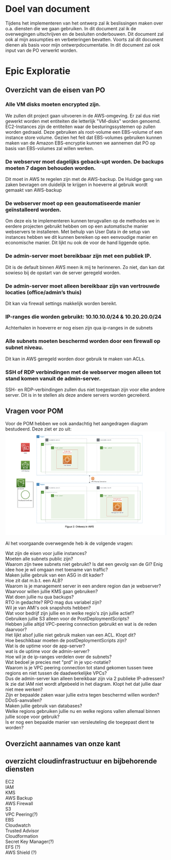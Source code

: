 
# Doel van document
Tijdens het implementeren van het ontwerp zal ik beslissingen maken over o.a. diensten die we gaan gebruiken. In dit document zal ik de overwegingen uitschrijven en de besluiten onderbouwen. Dit document zal ook al mijn assumpties  en verbeteringen bevatten. Voorts zal dit document dienen als basis voor mijn ontwerpdocumentatie. In dit document zal ook input van de PO verwerkt worden. 

# Epic Exploratie

## Overzicht van de eisen van PO
### Alle VM disks moeten encrypted zijn.
We zullen dit project gaan uitvoeren in de AWS-omgeving. Er zal dus niet gewerkt worden met entiteiten die letterlijk "VM-disks" worden genoemd. EC2-Instances zijn de entiteiten waar de besturingssystemen op zullen worden gedraaid. Deze gebruiken als root-volume  een EBS-volume of een instance store volume. Gezien het feit dat EBS-volumes gebruiken kunnen maken van de Amazon EBS-encryptie kunnen we aannemen dat PO op basis van EBS-volumes zal willen werken.  
### De webserver moet dagelijks geback-upt worden. De backups moeten 7 dagen behouden worden.  
Dit moet in AWS te regelen zijn met de AWS-backup. De Huidige gang van zaken bevragen om duidelijk te krijgen in hoeverre al gebruik wordt gemaakt van AWS-backup 

### De webserver moet op een geautomatiseerde manier geïnstalleerd worden.
Om deze eis te implementeren kunnen terugvallen op de methodes we in eerdere projecten gebruikt hebben om op een automatische manier webservers te installeren. Met behulp van User Data in de setup van instances hebben we dit kunnen bereiken op een eenvoudige manier en economische manier. Dit lijkt nu ook de voor de hand liggende optie. 

### De admin-server moet bereikbaar zijn met een publiek IP.
Dit is de default binnen AWS meen ik mij te herinneren. Zo niet, dan kan dat sowieso bij de opstart van de server geregeld worden. 

### De admin-server moet alleen bereikbaar zijn van vertrouwde locaties (office/admin’s thuis)
Dit kan via firewall settings makkelijk worden bereikt. 

### IP-ranges die worden gebruikt: 10.10.10.0/24 & 10.20.20.0/24
Achterhalen in hoeverre er nog eisen zijn qua ip-ranges in de subnets
### Alle subnets moeten beschermd worden door een firewall op subnet niveau.
Dit kan in AWS geregeld worden door gebruik te maken van ACLs.
### SSH of RDP verbindingen met de webserver mogen alleen tot stand komen vanuit de admin-server.
SSH- en RDP-verbindingen zullen dus niet toegestaan zijn voor elke andere server. Dit is in te stellen als deze andere servers worden gecreëerd. 

## Vragen voor POM
Voor de POM hebben we ook aandachtig het aangedragen diagram bestudeerd. Deze ziet er zo uit:   
![](../00_includes/Project/Schermafbeelding%202023-08-22%20om%2011.57.30.png)

Al het voorgaande overwegende heb ik de volgende vragen:  

Wat zijn de eisen voor jullie instances?  
Moeten alle subnets public zijn?   
Waarom zijn twee subnets niet gebruikt? Is dat een gevolg van de GI? 
Enig idee hoe je wil omgaan met toename van traffic?  
Maken jullie gebruik van een ASG in dit kader?   
Hoe zit dat m.b.t. een ALB?   
Waarom is je management server in een andere region dan je webserver?    
Waarvoor willen jullie KMS gaan gebruiken?  
Wat doen jullie nu qua backups?   
RTO in gedachte? RPO mag dus variabel zijn?  
Wil je van AMI's ook snapshots hebben?   
Wat voor bedrijf zijn jullie en in welke regio's zijn jullie actief?  
Gebruiken jullie S3 alleen voor de PostDeploymentScripts?  
Hebben jullie altijd VPC-peering connection gebruikt en wat is de reden daarvoor?  
Het lijkt alsof jullie niet gebruik maken van een ACL. Klopt dit?   
Hoe beschikbaar moeten de postDeploymentScripts zijn?  
Wat is de uptime voor de app-server?  
wat is de uptime voor de admin-server?  
Hoe wil je de ip-ranges verdelen over de subnets?    
Wat bedoel je precies met "prd" in je vpc-notatie?  
Waarom is je VPC peering connection tot stand gekomen tussen twee regions en niet tussen de daadwerkelijke VPCs?    
Dus de admin-server kan alleen bereikbaar zijn via 2 publieke IP-adressen?   
Ik zie dat IAM niet wordt afgebeeld in het diagram. Klopt het dat jullie daar niet mee werken?  
Zijn er bepaalde zaken waar jullie extra tegen beschermd willen worden? DDoS-aanvallen?  
Maken jullie gebruik van databases?  
Welke regions gebruiken jullie nu en welke regions vallen allemaal binnen jullie scope voor gebruik?  
Is er nog een bepaalde manier van versleuteling die toegepast dient te worden?


## Overzicht aannames van onze kant

## overzicht cloudinfrastructuur en bijbehorende diensten
EC2  
IAM  
KMS  
AWS Backup  
AWS Firewall      
S3  
VPC Peering(?)  
EBS  
Cloudwatch  
Trusted Advisor  
Cloudformation  
Secret Key Manager(?)  
EFS (?)  
AWS Shield (?)  










